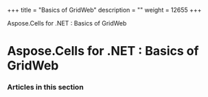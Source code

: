 +++
title = "Basics of GridWeb" 
description = "" 
weight = 12655 
+++

Aspose.Cells for .NET : Basics of GridWeb  

# Aspose.Cells for .NET : Basics of GridWeb


### Articles in this section

           


